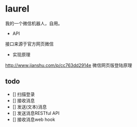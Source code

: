 # laurel
我的一个微信机器人，自用。

- API

接口来源于官方网页微信
- 实现原理

http://www.jianshu.com/p/cc763dd2914e
微信网页版登陆原理


## todo
- [] 扫描登录
- [] 接收消息
- [] 发送(文本)消息
- [] 发送消息RESTful API
- [] 接收消息web hook

